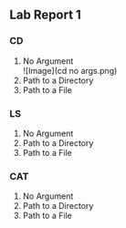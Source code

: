 ## Lab Report 1

### CD
1. No Argument<br>
![Image](cd no args.png)
2. Path to a Directory<br>
3. Path to a File<br>
### LS
1. No Argument<br>
2. Path to a Directory<br>
3. Path to a File<br>
### CAT
1. No Argument<br>
2. Path to a Directory<br>
3. Path to a File<br>
